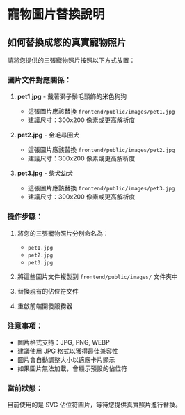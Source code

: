 # 寵物圖片替換說明

## 如何替換成您的真實寵物照片

請將您提供的三張寵物照片按照以下方式放置：

### 圖片文件對應關係：

1. **pet1.jpg** - 戴著獅子鬃毛頭飾的米色狗狗
   - 這張圖片應該替換 `frontend/public/images/pet1.jpg`
   - 建議尺寸：300x200 像素或更高解析度

2. **pet2.jpg** - 金毛尋回犬
   - 這張圖片應該替換 `frontend/public/images/pet2.jpg`
   - 建議尺寸：300x200 像素或更高解析度

3. **pet3.jpg** - 柴犬幼犬
   - 這張圖片應該替換 `frontend/public/images/pet3.jpg`
   - 建議尺寸：300x200 像素或更高解析度

### 操作步驟：

1. 將您的三張寵物照片分別命名為：
   - `pet1.jpg`
   - `pet2.jpg`
   - `pet3.jpg`

2. 將這些圖片文件複製到 `frontend/public/images/` 文件夾中

3. 替換現有的佔位符文件

4. 重啟前端開發服務器

### 注意事項：

- 圖片格式支持：JPG, PNG, WEBP
- 建議使用 JPG 格式以獲得最佳兼容性
- 圖片會自動調整大小以適應卡片顯示
- 如果圖片無法加載，會顯示預設的佔位符

### 當前狀態：

目前使用的是 SVG 佔位符圖片，等待您提供真實照片進行替換。


